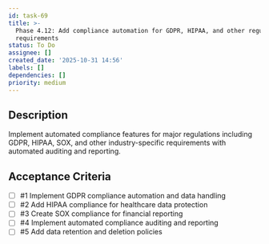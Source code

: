```yaml
---
id: task-69
title: >-
  Phase 4.12: Add compliance automation for GDPR, HIPAA, and other regulatory
  requirements
status: To Do
assignee: []
created_date: '2025-10-31 14:56'
labels: []
dependencies: []
priority: medium
---
```


## Description

<!-- SECTION:DESCRIPTION:BEGIN -->
Implement automated compliance features for major regulations including GDPR, HIPAA, SOX, and other industry-specific requirements with automated auditing and reporting.
<!-- SECTION:DESCRIPTION:END -->

## Acceptance Criteria
<!-- AC:BEGIN -->
- [ ] #1 Implement GDPR compliance automation and data handling
- [ ] #2 Add HIPAA compliance for healthcare data protection
- [ ] #3 Create SOX compliance for financial reporting
- [ ] #4 Implement automated compliance auditing and reporting
- [ ] #5 Add data retention and deletion policies
<!-- AC:END -->
